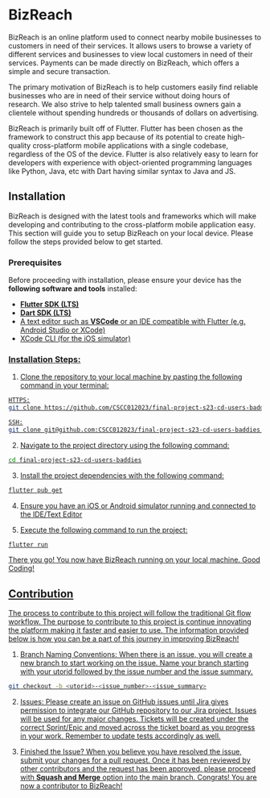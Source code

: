 # BizReach

  

BizReach is an online platform used to connect nearby mobile businesses to customers in need of their services. It allows users to browse a variety of different services and businesses to view local customers in need of their services. Payments can be made directly on BizReach, which offers a simple and secure transaction.

The primary motivation of BizReach is to help customers easily find reliable businesses who are in need of their service without doing hours of research. We also strive to help talented small business owners gain a clientele without spending hundreds or thousands of dollars on advertising. 

BizReach is primarily built off of Flutter. Flutter has been chosen as the framework to construct this app because of its potential to create high-quality cross-platform mobile applications with a single codebase, regardless of the OS of the device. Flutter is also relatively easy to learn for developers with experience with object-oriented programming languages like Python, Java, etc with Dart having similar syntax to Java and JS. 

  

## Installation

BizReach is designed with the latest tools and frameworks which will make developing and contributing to the cross-platform mobile application easy.
This section will guide you to setup BizReach on your local device. Please follow the steps provided below to get started.

### Prerequisites
Before proceeding with installation, please ensure your device has the **following software and tools** installed:

* **[<u>Flutter SDK (LTS)](https://docs.flutter.dev/get-started/install)**
* **<u>[Dart SDK (LTS)](https://dart.dev/get-dart)**
* A text editor such as **[VSCode](https://code.visualstudio.com/Download)** or an IDE compatible with Flutter (e.g. Android Studio or XCode)
* XCode CLI (for the iOS simulator)

### Installation Steps: 
1. Clone the repository to your local machine by pasting the following command in your terminal:
```bash
HTTPS:
git clone https://github.com/CSCC012023/final-project-s23-cd-users-baddies.git

SSH:
git clone git@github.com:CSCC012023/final-project-s23-cd-users-baddies.git
```

2.  Navigate to the project directory using the following command:
```bash
cd final-project-s23-cd-users-baddies
```

3. Install the project dependencies with the following command:
```bash
flutter pub get
```

4. Ensure you have an iOS or Android simulator running and connected to the IDE/Text Editor

4. Execute the following command to run the project:
```bash
flutter run
```

There you go! You now have BizReach running on your local machine. Good Coding!


## Contribution

The process to contribute to this project will follow the traditional [Git flow](https://www.atlassian.com/git/tutorials/comparing-workflows/gitflow-workflow)  workflow. The purpose to contribute to this project is continue innovating the platform making it faster and easier to use. The information provided below is how you can be a part of this journey in improving BizReach!

1. <u>Branch Naming Conventions:</u>
When there is an issue, you will create a new branch to start working on the issue. 
Name your branch starting with your utorid followed by the issue number and the issue summary. 
```bash
git checkout -b <utorid>-<issue_number>-<issue_summary>
```
2. <u>Issues:</u>
Please create an issue on GitHub issues until Jira gives permission to integrate our GitHub repository to our Jira project. Issues will be used for any major changes. Tickets will be created under the correct Sprint/Epic and moved across the ticket board as you progress in your work. Remember to update tests accordingly as well.

3. <u>Finished the Issue?</u>
When you believe you have resolved the issue, submit your changes for a pull request. Once it has been reviewed by other contributors and the request has been approved, please proceed with **Squash and Merge** option into the main branch. Congrats! You are now a contributor to BizReach! 
